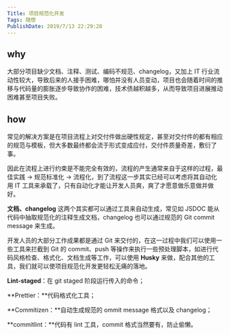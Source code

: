 ```yaml
---
Title: 项目规范化开发
Tags: 随想
PublishDate: 2019/7/13 22:29:28
---
```


## why

大部分项目缺少文档、注释、测试、编码不规范、changelog，又加上 IT 行业流动性较大，导致后来的人接手困难，哪怕并没有人员变动，项目也会随着时间的推移与代码量的膨胀逐步导致协作的困难，技术债越积越多，从而导致项目进展推动困难甚至项目失败。

## how

常见的解决方案是在项目流程上对交付件做出硬性规定，甚至对交付件的都有相应的规范与模板，但大多数最终都会流于形式变成应付，交付件质量奇差，敷衍了事。

因此在流程上进行约束是不能完全有效的，流程的产生通常来自于这样的过程，最佳实践 -> 规范标准化 -> 流程化，到了流程这一步其实已经可以考虑将其自动化用 IT 工具来承载了，只有自动化才能让开发人员爽，爽了才愿意做乐意做并做好。

**文档、changelog** 这两个其实都可以通过工具来自动生成，常见如 JSDOC 能从代码中抽取规范化的注释生成文档，changelog 也可以通过规范的 Git commit message 来生成。

开发人员的大部分工作成果都是通过 Git 来交付的，在这一过程中我们可以使用一些工具来拦截到 Git 的 commit、push 等操作来执行一些预处理脚本，如进行代码风格检查、格式化、文档生成等工作，可以使用 **Husky** 来做，配合其他的工具，我们就可以使项目规范化开发更轻松无痛的落地。

**Lint-staged**：在 git staged 阶段运行传入的命令；

**Prettier：**代码格式化工具；

**Commitizen：**自动生成规范的 ommit message 格式以及 changelog；

**commitlint：**代码有 lint 工具，commit 格式当然要有，防止偷懒。

